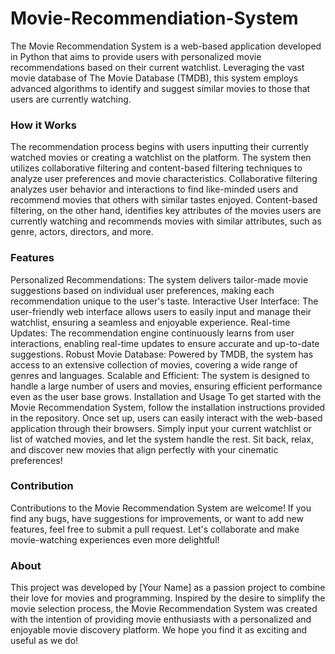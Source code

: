 # Movie-Recommendiation-System

The Movie Recommendation System is a web-based application developed in Python that aims to provide users with personalized movie recommendations based on their current watchlist. Leveraging the vast movie database of The Movie Database (TMDB), this system employs advanced algorithms to identify and suggest similar movies to those that users are currently watching.

### How it Works

The recommendation process begins with users inputting their currently watched movies or creating a watchlist on the platform. The system then utilizes collaborative filtering and content-based filtering techniques to analyze user preferences and movie characteristics. Collaborative filtering analyzes user behavior and interactions to find like-minded users and recommend movies that others with similar tastes enjoyed. Content-based filtering, on the other hand, identifies key attributes of the movies users are currently watching and recommends movies with similar attributes, such as genre, actors, directors, and more.

### Features

Personalized Recommendations: The system delivers tailor-made movie suggestions based on individual user preferences, making each recommendation unique to the user's taste.
Interactive User Interface: The user-friendly web interface allows users to easily input and manage their watchlist, ensuring a seamless and enjoyable experience.
Real-time Updates: The recommendation engine continuously learns from user interactions, enabling real-time updates to ensure accurate and up-to-date suggestions.
Robust Movie Database: Powered by TMDB, the system has access to an extensive collection of movies, covering a wide range of genres and languages.
Scalable and Efficient: The system is designed to handle a large number of users and movies, ensuring efficient performance even as the user base grows.
Installation and Usage
To get started with the Movie Recommendation System, follow the installation instructions provided in the repository. Once set up, users can easily interact with the web-based application through their browsers. Simply input your current watchlist or list of watched movies, and let the system handle the rest. Sit back, relax, and discover new movies that align perfectly with your cinematic preferences!

### Contribution

Contributions to the Movie Recommendation System are welcome! If you find any bugs, have suggestions for improvements, or want to add new features, feel free to submit a pull request. Let's collaborate and make movie-watching experiences even more delightful!

### About

This project was developed by [Your Name] as a passion project to combine their love for movies and programming. Inspired by the desire to simplify the movie selection process, the Movie Recommendation System was created with the intention of providing movie enthusiasts with a personalized and enjoyable movie discovery platform. We hope you find it as exciting and useful as we do!
